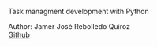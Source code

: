 Task managment development with Python

Author: Jamer José Rebolledo Quiroz\
[Github](github.com/jamerrq)